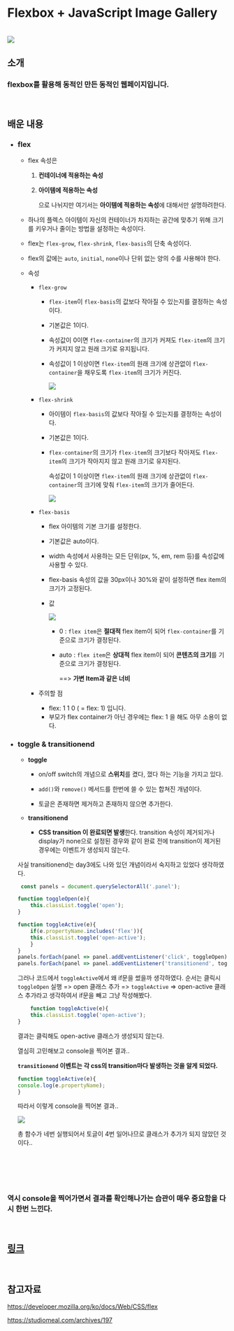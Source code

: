 # Flexbox + JavaScript Image Gallery


<br>

<img src="https://i.postimg.cc/8Cvkc61r/image.png">

## 소개 

### flexbox를 활용해 동적인 만든 동적인 웹페이지입니다.

<br/>

## 배운 내용

- ### **flex**

    - flex 속성은

        1) **컨테이너에 적용하는 속성**
        2) **아이템에 적용하는 속성**

            으로 나뉘지만 여기서는 **아이템에 적용하는 속성**에 대해서만 설명하려한다.

    
    - 하나의 플렉스 아이템이 자신의 컨테이너가 차지하는 공간에 맞추기 위해 크기를 키우거나 줄이는 방법을 설정하는 속성이다.

    - flex는 `flex-grow`, `flex-shrink`, `flex-basis`의 단축 속성이다.

    - flex의 값에는 `auto`, `initial`, `none`이나 단위 없는 양의 수를 사용해야 한다.

    - 속성
        - `flex-grow`

            - `flex-item`이 `flex-basis`의 값보다 작아질 수 있는지를 결정하는 속성이다.
            - 기본값은 1이다.
            - 속성값이 0이면 `flex-container`의 크기가 커져도 `flex-item`의 크기가 커지지 않고 원래 크기로 유지됩니다.

            - 속성값이 1 이상이면 `flex-item`의 원래 크기에 상관없이 `flex-container`을 채우도록 `flex-item`의 크기가 커진다.

                <img src="https://i.postimg.cc/59gTynDv/image.png">

        - `flex-shrink`

            - 아이템이 `flex-basis`의 값보다 작아질 수 있는지를 결정하는 속성이다.
            -  기본값은 1이다.
            - `flex-container`의 크기가 `flex-item`의 크기보다 작아져도 `flex-item`의 크기가 작아지지 않고 원래 크기로 유지된다.

                속성값이 1 이상이면 `flex-item`의 원래 크기에 상관없이 `flex-container`의 크기에 맞춰 `flex-item`의 크기가 줄어든다.
                
                <img src="https://i.postimg.cc/VLSxhXHC/image.png">

        - `flex-basis`

            - flex 아이템의 기본 크기를 설정한다.
            - 기본값은 auto이다.
            - width 속성에서 사용하는 모든 단위(px, %, em, rem 등)를 속성값에 사용할 수 있다.
                 
            - flex-basis 속성의 값을 30px이나 30%와 같이 설정하면 flex item의 크기가 고정된다.

            - 값

                <img src="https://blog.kakaocdn.net/dn/coSzKa/btrbpPVScLV/cPpCJ7omR042ZMhSxqB4MK/img.png">

                - 0 :  `flex item`은 **절대적** flex item이 되어 `flex-container`를 기준으로 크기가 결정된다.
                - auto :  `flex item`은 **상대적** flex item이 되어 **콘텐츠의 크기**를 기준으로 크기가 결정된다.

                    ==>    **가변 Item과 같은 너비**

        - 주의할 점

            - flex: 1 1 0 ( = flex: 1) 입니다.
            - 부모가 flex container가 아닌 경우에는 flex: 1 을 해도 아무 소용이 없다.

- ### **toggle & transitionend**

    - **toggle**

        - on/off switch의 개념으로 **스위치**를 켰다, 껐다 하는 기능을 가지고 있다.

    
        - `add()`와 `remove()` 메서드를 한번에 쓸 수 있는 합쳐진 개념이다.

        - 토글은 존재하면 제거하고 존재하지 않으면 추가한다.

    -  **transitionend**

        - **CSS transition 이 완료되면 발생**한다. transition 속성이 제거되거나 display가 none으로 설정된 경우와 같이 완료 전에 transition이 제거된 경우에는 이벤트가 생성되지 않는다.



    사실 transitionend는 day3에도 나와 있던 개념이라서 숙지하고 있었다 생각하였다.

    ```js
     const panels = document.querySelectorAll('.panel');

    function toggleOpen(e){
        this.classList.toggle('open');
    }

    function toggleActive(e){
        if(e.propertyName.includes('flex')){
        this.classList.toggle('open-active');    
        }
    }
    panels.forEach(panel => panel.addEventListener('click', toggleOpen));
    panels.forEach(panel => panel.addEventListener('transitionend', toggleActive));
  ```

    그러나 코드에서 `toggleActive`에서 왜 if문을 썼을까 생각하였다. 순서는 클릭시 `toggleOpen` 실행 => open 클래스 추가 => `toggleActive` => open-active 클래스 추가라고 생각하여서 if문을 빼고 그냥 작성해봤다.

    ```js
        function toggleActive(e){
        this.classList.toggle('open-active');    
    }
    ```

    결과는 클릭해도 open-active 클래스가 생성되지 않는다.

    열심히 고민해보고 console을 찍어본 결과..

    **`transitionend` 이벤트는 각 css의 transition마다 발생하는 것을 알게 되었다.**

    ```js
    function toggleActive(e){
    console.log(e.propertyName);
    }
    ```
    
    따라서 이렇게 console을 찍어본 결과..

    <img src="https://i.postimg.cc/s2xcwCc9/image.png">

    총 함수가 네번 실행되어서 토글이 4번 일어나므로 클래스가 추가가 되지 않았던 것이다..

<br/>
<br/>
<br/>
<br/>

### 역시 console을 찍어가면서 결과를 확인해나가는 습관이 매우 중요함을 다시 한번 느낀다. 
    

<br>



## [링크](https://rainbow-chimera-069383.netlify.app)

<br/>

## 참고자료

https://developer.mozilla.org/ko/docs/Web/CSS/flex

https://studiomeal.com/archives/197